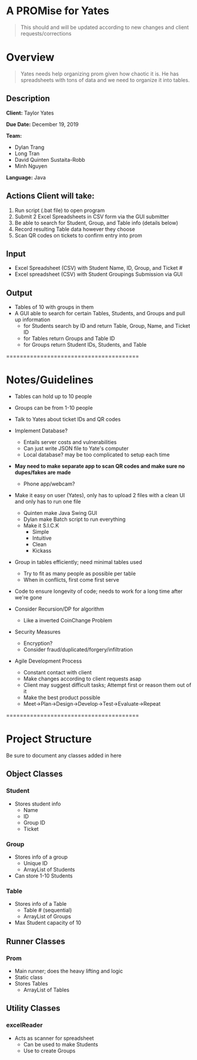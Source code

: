   

#          A PROMise for Yates


> This should and will be updated according to new changes and client requests/corrections

#                Overview


> Yates needs help organizing prom given how chaotic it is. He has spreadsheets with tons of data and we need to organize it into tables.


##              Description


**Client:**     Taylor Yates

**Due Date:**   December 19, 2019

**Team:**      
* Dylan Trang
* Long Tran
* David Quinten Sustaita-Robb
* Minh Nguyen

**Language:**   Java

## Actions Client will take:
1. Run script (.bat file) to open program
2. Submit 2 Excel Spreadsheets in CSV form via the GUI submitter
3. Be able to search for Student, Group, and Table info (details below)
4. Record resulting Table data however they choose
5. Scan QR codes on tickets to confirm entry into prom


##                Input

* Excel Spreadsheet (CSV) with Student Name, ID, Group, and Ticket #
* Excel spreadsheet (CSV) with Student Groupings
     Submission via GUI


##                Output

* Tables of 10 with groups in them
* A GUI able to search for certain Tables, Students, and Groups and pull up information
    * for Students search by ID and return Table, Group, Name, and Ticket ID
    * for Tables return Groups and Table ID
    * for Groups return Student IDs, Students, and Table

=======================================
 #           Notes/Guidelines


* Tables can hold up to 10 people

* Groups can be from 1-10 people

* Talk to Yates about ticket IDs and QR codes

* Implement Database?
    * Entails server costs and vulnerabilities
    * Can just write JSON file to Yate's computer
    * Local database? may be too complicated to setup each time

* **May need to make separate app to scan QR codes and make sure no dupes/fakes are made**
    * Phone app/webcam?

* Make it easy on user (Yates), only has to upload 2 files with a clean UI and only has to run one file
    * Quinten make Java Swing GUI
    * Dylan make Batch script to run everything
    * Make it S.I.C.K
        * Simple
        * Intuitive
        * Clean
        * Kickass

* Group in tables efficiently; need minimal tables used
    * Try to fit as many people as possible per table
    * When in conflicts, first come first serve

* Code to ensure longevity of code; needs to work for a long time after we're gone

* Consider Recursion/DP for algorithm
    * Like a inverted CoinChange Problem

* Security Measures
    * Encryption?
    * Consider fraud/duplicated/forgery/infiltration

* Agile Development Process
    * Constant contact with client
    * Make changes according to client requests asap
    * Client may suggest difficult tasks; Attempt first or reason them out of it
    * Make the best product possible
    * Meet->Plan->Design->Develop->Test->Evaluate->Repeat

=======================================
#           Project Structure

Be sure to document any classes added in here


##            Object Classes


### Student

* Stores student info
    * Name
    * ID
    * Group ID
    * Ticket
### Group
* Stores info of a group
    * Unique ID
    * ArrayList of Students
* Can store 1-10 Students

### Table

* Stores info of a Table
    * Table # (sequential)
    * ArrayList of Groups
* Max Student capacity of 10


##           Runner Classes


### Prom

* Main runner; does the heavy lifting and logic
* Static class
* Stores Tables
    * ArrayList of Tables


 ##           Utility Classes


### excelReader

* Acts as scanner for spreadsheet
    * Can be used to make Students
    * Use to create Groups
